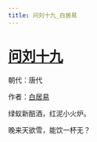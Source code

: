 ```yaml
---
title: 问刘十九_白居易
---
```


# [问刘十九](http://so.gushiwen.org/view_22150.aspx)

朝代：唐代

作者：[白居易](http://so.gushiwen.org/author_665.aspx)

绿蚁新醅酒，红泥小火炉。

晚来天欲雪，能饮一杯无？